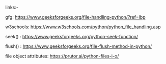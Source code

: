 links:-

gfg: https://www.geeksforgeeks.org/file-handling-python/?ref=lbp

w3schools: https://www.w3schools.com/python/python_file_handling.asp

seek() : https://www.geeksforgeeks.org/python-seek-function/

flush() : https://www.geeksforgeeks.org/file-flush-method-in-python/

file object attributes: https://prutor.ai/python-files-i-o/
